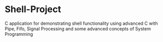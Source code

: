 # Shell-Project
C application for demonstrating shell functionality using advanced C with Pipe, Fifo, Signal Processing and some advanced concepts of System Programming
